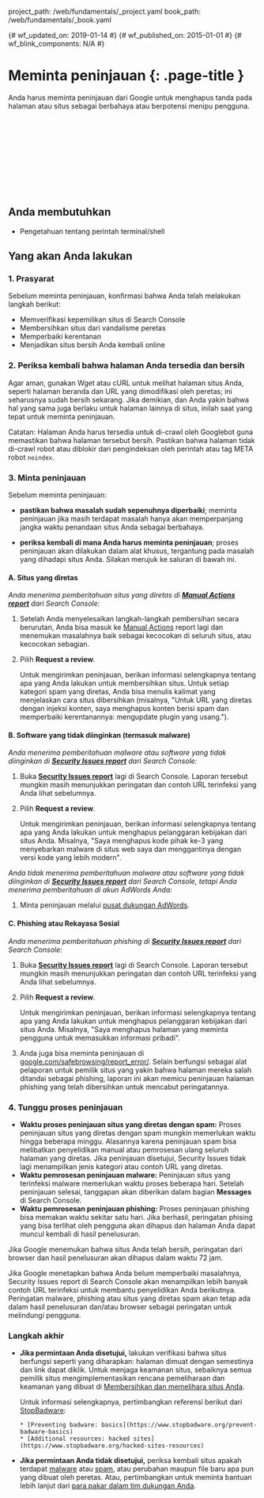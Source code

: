 project_path: /web/fundamentals/_project.yaml
book_path: /web/fundamentals/_book.yaml

{# wf_updated_on: 2019-01-14 #}
{# wf_published_on: 2015-01-01 #}
{# wf_blink_components: N/A #}

# Meminta peninjauan {: .page-title }

Anda harus meminta peninjauan dari Google untuk menghapus tanda pada halaman atau situs sebagai
berbahaya atau berpotensi menipu pengguna.

<div class="video-wrapper">
  <iframe class="devsite-embedded-youtube-video" data-video-id="lc3UjnDcMxo"
          data-autohide="1" data-showinfo="0" frameborder="0" allowfullscreen>
  </iframe>
</div>

## Anda membutuhkan

*   Pengetahuan tentang perintah terminal/shell

## Yang akan Anda lakukan

### 1. Prasyarat

Sebelum meminta peninjauan, konfirmasi bahwa Anda telah melakukan langkah berikut:

* Memverifikasi kepemilikan situs di Search Console
* Membersihkan situs dari vandalisme peretas
* Memperbaiki kerentanan
* Menjadikan situs bersih Anda kembali online

### 2. Periksa kembali bahwa halaman Anda tersedia dan bersih

Agar aman, gunakan Wget atau cURL untuk melihat halaman situs Anda, seperti
halaman beranda dan URL yang dimodifikasi oleh peretas; ini seharusnya sudah bersih sekarang. Jika demikian,
dan Anda yakin bahwa hal yang sama juga berlaku untuk halaman lainnya di situs,
inilah saat yang tepat untuk meminta peninjauan.

Catatan: Halaman Anda harus tersedia untuk di-crawl oleh Googlebot guna memastikan bahwa
halaman tersebut bersih. Pastikan bahwa halaman tidak di-crawl robot atau diblokir dari
pengindeksan oleh perintah atau tag META robot `noindex`.

### 3. Minta peninjauan

Sebelum meminta peninjauan:

* **pastikan bahwa masalah sudah sepenuhnya diperbaiki**;
meminta peninjauan jika masih terdapat masalah hanya akan memperpanjang jangka waktu
penandaan situs Anda sebagai berbahaya.

* **periksa kembali di mana Anda harus meminta peninjauan**; proses peninjauan akan
dilakukan dalam alat khusus, tergantung pada masalah yang dihadapi situs Anda.
Silakan merujuk ke saluran di bawah ini.


#### A. Situs yang diretas

*Anda menerima pemberitahuan situs yang diretas di
[**Manual Actions report**](https://search.google.com/search-console/manual-actions)
dari Search Console:*

1. Setelah Anda menyelesaikan langkah-langkah pembersihan secara berurutan,
  Anda bisa masuk ke [Manual Actions](https://search.google.com/search-console/manual-actions)
  report lagi dan menemukan masalahnya baik sebagai kecocokan di seluruh situs, atau kecocokan
  sebagian.
2. Pilih **Request a review**.

    Untuk mengirimkan peninjauan, berikan informasi selengkapnya tentang apa
    yang Anda lakukan untuk membersihkan situs. Untuk setiap kategori spam yang diretas, Anda bisa menulis
    kalimat yang menjelaskan cara situs dibersihkan (misalnya, "Untuk URL
    yang diretas dengan injeksi konten, saya menghapus konten berisi spam dan memperbaiki
    kerentanannya: mengupdate plugin yang usang.").


#### B. Software yang tidak diinginkan (termasuk malware)

*Anda menerima pemberitahuan malware atau software yang tidak diinginkan di
[**Security Issues report**](https://www.google.com/webmasters/tools/security-issues)
dari Search Console:*

1. Buka
  [**Security Issues report**](https://www.google.com/webmasters/tools/security-issues)
  lagi di Search Console. Laporan tersebut mungkin masih menunjukkan peringatan dan contoh
  URL terinfeksi yang Anda lihat sebelumnya.
2. Pilih **Request a review**.

    Untuk mengirimkan peninjauan, berikan informasi selengkapnya tentang
    apa yang Anda lakukan untuk menghapus pelanggaran kebijakan dari situs Anda. Misalnya,
    "Saya menghapus kode pihak ke-3 yang menyebarkan malware di situs web
    saya dan menggantinya dengan versi kode yang lebih modern".


*Anda tidak menerima pemberitahuan malware atau software yang tidak diinginkan di
[**Security Issues report**](https://www.google.com/webmasters/tools/security-issues)
dari Search Console, tetapi Anda menerima pemberitahuan di akun AdWords Anda:*

1. Minta peninjauan melalui
  [pusat dukungan AdWords](https://support.google.com/adwords/contact/site_policy).


#### C. Phishing atau Rekayasa Sosial

*Anda menerima pemberitahuan phishing di
[**Security Issues report**](https://www.google.com/webmasters/tools/security-issues)
dari Search Console:*

1. Buka
  [**Security Issues report**](https://www.google.com/webmasters/tools/security-issues)
  lagi di Search Console. Laporan tersebut mungkin masih menunjukkan peringatan dan contoh
  URL terinfeksi yang Anda lihat sebelumnya.
2. Pilih **Request a review**.

    Untuk mengirimkan peninjauan, berikan informasi selengkapnya tentang
    apa yang Anda lakukan untuk menghapus pelanggaran kebijakan dari situs Anda. Misalnya,
    "Saya menghapus halaman yang meminta pengguna untuk memasukkan informasi pribadi".

3. Anda juga bisa meminta peninjauan di
  [google.com/safebrowsing/report_error/](https://www.google.com/safebrowsing/report_error/).
  Selain berfungsi sebagai alat pelaporan untuk pemilik situs yang yakin bahwa halaman mereka
  salah ditandai sebagai phishing, laporan ini akan memicu peninjauan
  halaman phishing yang telah dibersihkan untuk mencabut peringatannya.

### 4. Tunggu proses peninjauan

* **Waktu proses peninjauan situs yang diretas dengan spam:** Proses peninjauan situs yang diretas
  dengan spam mungkin memerlukan waktu hingga beberapa minggu. Alasannya karena peninjauan
  spam bisa melibatkan penyelidikan manual atau pemrosesan ulang seluruh
  halaman yang diretas. Jika peninjauan disetujui, Security Issues tidak lagi
  menampilkan jenis kategori atau contoh URL yang diretas.
* **Waktu pemrosesan peninjauan malware:** Peninjauan situs yang terinfeksi
  malware memerlukan waktu proses beberapa hari. Setelah peninjauan selesai, tanggapan
  akan diberikan dalam bagian **Messages** di Search Console.
* **Waktu pemrosesan peninjauan phishing:** Proses peninjauan phishing bisa memakan waktu sekitar
  satu hari. Jika berhasil, peringatan phising yang bisa terlihat oleh pengguna akan
  dihapus dan halaman Anda dapat muncul kembali di hasil penelusuran.

Jika Google menemukan bahwa situs Anda telah bersih, peringatan dari browser dan
hasil penelusuran akan dihapus dalam waktu 72 jam.

Jika Google menetapkan bahwa Anda belum memperbaiki masalahnya, Security
Issues report di Search Console akan menampilkan lebih banyak contoh URL
terinfeksi untuk membantu penyelidikan Anda berikutnya. Peringatan malware, phishing atau situs
yang diretas spam akan tetap ada dalam hasil penelusuran dan/atau browser sebagai
peringatan untuk melindungi pengguna.

### Langkah akhir

* **Jika permintaan Anda disetujui,** lakukan verifikasi bahwa situs berfungsi seperti yang diharapkan:
  halaman dimuat dengan semestinya dan link dapat diklik. Untuk menjaga keamanan situs,
  sebaiknya semua pemilik situs mengimplementasikan rencana
  pemeliharaan dan keamanan yang dibuat di [Membersihkan dan memelihara situs Anda](clean_site).

    Untuk informasi selengkapnya, pertimbangkan referensi berikut dari
    [StopBadware](https://www.stopbadware.org):

      * [Preventing badware: basics](https://www.stopbadware.org/prevent-badware-basics)
      * [Additional resources: hacked sites](https://www.stopbadware.org/hacked-sites-resources)

* **Jika permintaan Anda tidak disetujui,** periksa kembali situs apakah terdapat
  [malware](hacked_with_malware) atau [spam](hacked_with_spam), atau
  perubahan maupun file baru apa pun yang dibuat oleh peretas. Atau, pertimbangkan
  untuk meminta bantuan lebih lanjut dari
  [para pakar dalam tim dukungan Anda](support_team).
